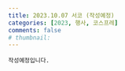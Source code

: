 ```yaml
---
title: 2023.10.07 서코 (작성예정)
categories: [2023, 행사, 코스프레]
comments: false
# thumbnail: 
---
```


`작성예정입니다.`